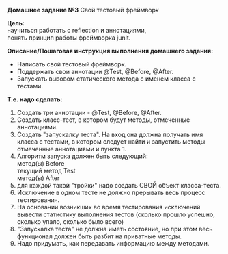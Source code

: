 **Домашнее задание №3**
Свой тестовый фреймворк

**Цель:**  
научиться работать с reflection и аннотациями,  
понять принцип работы фреймворка junit.

**Описание/Пошаговая инструкция выполнения домашнего задания:**

- Написать свой тестовый фреймворк.
- Поддержать свои аннотации @Test, @Before, @After.
- Запускать вызовом статического метода с именем класса с тестами.

**Т.е. надо сделать:**

1) Создать три аннотации - @Test, @Before, @After.
2) Создать класс-тест, в котором будут методы, отмеченные аннотациями.
3) Создать "запускалку теста". На вход она должна получать имя класса с тестами, в котором следует найти и запустить
   методы отмеченные аннотациями и пункта 1.
4) Алгоритм запуска должен быть следующий:  
   метод(ы) Before  
   текущий метод Test  
   метод(ы) After
5) для каждой такой "тройки" надо создать СВОЙ объект класса-теста.
6) Исключение в одном тесте не должно прерывать весь процесс тестирования.
7) На основании возникших во время тестирования исключений вывести статистику выполнения тестов (сколько прошло успешно,
   сколько упало, сколько было всего)
8) "Запускалка теста" не должна иметь состояние, но при этом весь функционал должен быть разбит на приватные методы.
9) Надо придумать, как передавать информацию между методами.

